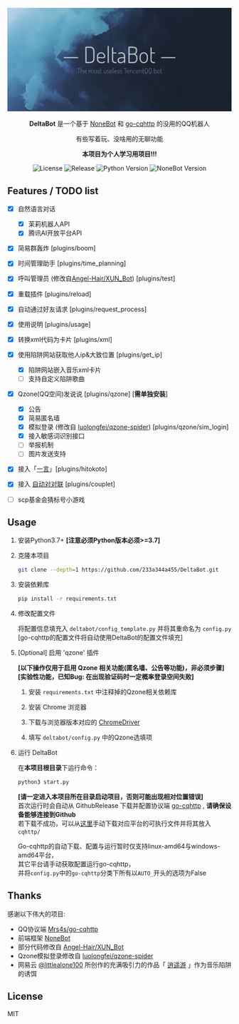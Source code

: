 ![DeltaBot](https://raw.githubusercontent.com/233a344a455/ImageHost/master/deltabot.jpg)
<div align="center">

**DeltaBot** 是一个基于 [NoneBot](https://github.com/nonebot/nonebot) 和 [go-cqhttp](https://github.com/Mrs4s/go-cqhttp) 的没用的QQ机器人

有些写着玩、没啥用的无聊功能

**本项目为个人学习用项目!!!**

![License](https://img.shields.io/github/license/233a344a455/DeltaBot)
![Release](https://img.shields.io/github/v/release/233a344a455/DeltaBot?include_prereleases)
![Python Version](https://img.shields.io/badge/python-3.7+-ff69b4.svg)
![NoneBot Version](https://img.shields.io/badge/nonebot-1.8.0+-red.svg)

</div>

## Features / TODO list

- [x] 自然语言对话
  - [x] 茉莉机器人API
  - [x] 腾讯AI开放平台API
- [x] 简易群轰炸 [plugins/boom]
- [x] 时间管理助手 [plugins/time_planning]
- [x] 呼叫管理员 (修改自[Angel-Hair/XUN_Bot](https://github.com/Angel-Hair/XUN_Bot/blob/master/xunbot/plugins/call_admin)) [plugins/test]
- [x] 重载插件 [plugins/reload]
- [x] 自动通过好友请求 [plugins/request_process]
- [x] 使用说明 [plugins/usage]
- [x] 转换xml代码为卡片 [plugins/xml]
- [x] 使用陷阱网站获取他人ip&大致位置 [plugins/get_ip]
  - [x] 陷阱网站嵌入音乐xml卡片
  - [ ] 支持自定义陷阱歌曲
- [x] Qzone(QQ空间)发说说 [plugins/qzone] [**需单独安装**]
  - [x] 公告
  - [x] 简易匿名墙
  - [x] 模拟登录 (修改自 [luolongfei/qzone-spider](https://github.com/luolongfei/qzone-spider)) [plugins/qzone/sim_login]
  - [x] 接入敏感词识别接口
  - [ ] 举报机制
  - [ ] 图片发送支持
- [x] 接入「[一言](hitokoto.cn)」[plugins/hitokoto]
- [x] 接入 [自动对对联](https://ai.binwang.me/couplet/) [plugins/couplet]
- [ ] scp基金会猜标号小游戏



## Usage

1. 安装Python3.7+ **[注意必须Python版本必须>=3.7]**

2. 克隆本项目

   ```bash
   git clone --depth=1 https://github.com/233a344a455/DeltaBot.git
   ```

   

3. 安装依赖库

   ```bash
   pip install -r requirements.txt
   ```

   

4. 修改配置文件

   将配置信息填充入 `deltabot/config_template.py` 并将其重命名为 `config.py`  
   [go-cqhttp的配置文件将自动使用DeltaBot的配置文件填充]

   

5. [Optional] 启用 'qzone' 插件

   **[以下操作仅用于启用 Qzone 相关功能(匿名墙、公告等功能)，非必须步骤]**  
   **[实验性功能，已知Bug: 在出现验证码时一定概率登录空间失败]**

   1. 安装 `requirements.txt` 中注释掉的Qzone相关依赖库

   2. 安装 Chrome 浏览器
   3. 下载与浏览器版本对应的 [ChromeDriver](https://chromedriver.chromium.org/)
   4. 填写 `deltabot/config.py` 中的Qzone选填项

   

6. 运行 DeltaBot

   在**本项目根目录**下运行命令：

   ```bash
   python3 start.py
   ```

   **[请一定进入本项目所在目录启动项目，否则可能出现相对位置错误]**  
   首次运行时会自动从 GithubRelease 下载并配置协议端 [go-cqhttp](https://github.com/Mrs4s/go-cqhttp) , **请确保设备能够连接到Github**  
   若下载不成功，可以从[这里](https://github.com/Mrs4s/go-cqhttp/releases)手动下载对应平台的可执行文件并将其放入 `cqhttp/`

   

   Go-cqhttp的自动下载、配置与运行暂时仅支持linux-amd64与windows-amd64平台，  
   其它平台请手动获取配置运行go-cqhttp，  
   并将`config.py`中的`go-cqhttp`分类下所有以`AUTO_`开头的选项为False

   

## Thanks

感谢以下伟大的项目:

- QQ协议端 [Mrs4s/go-cqhttp](https://github.com/Mrs4s/go-cqhttp)
- 前端框架 [NoneBot](https://github.com/nonebot/nonebot)
- 部分代码修改自 [Angel-Hair/XUN_Bot](https://github.com/Angel-Hair/XUN_Bot)
- Qzone模拟登录修改自 [luolongfei/qzone-spider](https://github.com/luolongfei/qzone-spider)
- 网易云 [@littlealone100](https://music.163.com/#/artist?id=12063182) 所创作的充满吸引力的作品「 [逍遥游](https://music.163.com/#/song?id=532522915) 」作为音乐陷阱的诱饵




## License

MIT
